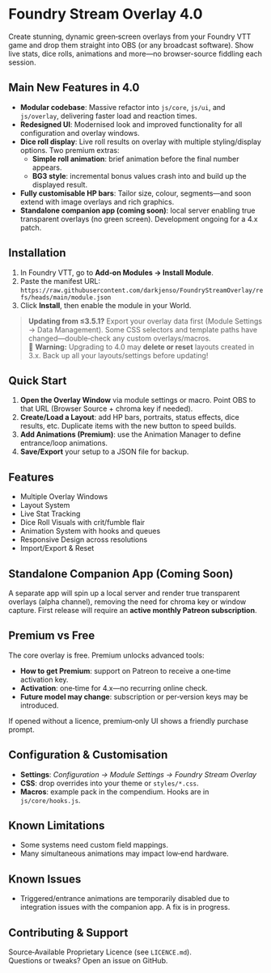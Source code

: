 # Foundry Stream Overlay 4.0

Create stunning, dynamic green‑screen overlays from your Foundry VTT game and drop them straight into OBS (or any broadcast software). Show live stats, dice rolls, animations and more—no browser-source fiddling each session.

## Main New Features in 4.0

- **Modular codebase**: Massive refactor into `js/core`, `js/ui`, and `js/overlay`, delivering faster load and reaction times.  
- **Redesigned UI**: Modernised look and improved functionality for all configuration and overlay windows.  
- **Dice roll display**: Live roll results on overlay with multiple styling/display options. Two premium extras:  
  - **Simple roll animation**: brief animation before the final number appears.  
  - **BG3 style**: incremental bonus values crash into and build up the displayed result.  
- **Fully customisable HP bars**: Tailor size, colour, segments—and soon extend with image overlays and rich graphics.  
- **Standalone companion app (coming soon)**: local server enabling true transparent overlays (no green screen). Development ongoing for a 4.x patch.

## Installation

1. In Foundry VTT, go to **Add‑on Modules → Install Module**.  
2. Paste the manifest URL:  
   `https://raw.githubusercontent.com/darkjenso/FoundryStreamOverlay/refs/heads/main/module.json`  
3. Click **Install**, then enable the module in your World.

> **Updating from ≤3.5.1?** Export your overlay data first (Module Settings → Data Management). Some CSS selectors and template paths have changed—double‑check any custom overlays/macros.  
> 🚨 **Warning:** Upgrading to 4.0 may **delete or reset** layouts created in 3.x. Back up all your layouts/settings before updating!

## Quick Start

1. **Open the Overlay Window** via module settings or macro. Point OBS to that URL (Browser Source + chroma key if needed).  
2. **Create/Load a Layout**: add HP bars, portraits, status effects, dice results, etc. Duplicate items with the new button to speed builds.  
3. **Add Animations (Premium)**: use the Animation Manager to define entrance/loop animations.  
4. **Save/Export** your setup to a JSON file for backup.

## Features

- Multiple Overlay Windows  
- Layout System  
- Live Stat Tracking  
- Dice Roll Visuals with crit/fumble flair  
- Animation System with hooks and queues  
- Responsive Design across resolutions  
- Import/Export & Reset  

## Standalone Companion App (Coming Soon)

A separate app will spin up a local server and render true transparent overlays (alpha channel), removing the need for chroma key or window capture. First release will require an **active monthly Patreon subscription**.

## Premium vs Free

The core overlay is free. Premium unlocks advanced tools:

- **How to get Premium**: support on Patreon to receive a one‑time activation key.  
- **Activation**: one‑time for 4.x—no recurring online check.  
- **Future model may change**: subscription or per‑version keys may be introduced.

If opened without a licence, premium‑only UI shows a friendly purchase prompt.

## Configuration & Customisation

- **Settings**: *Configuration → Module Settings → Foundry Stream Overlay*  
- **CSS**: drop overrides into your theme or `styles/*.css`.  
- **Macros**: example pack in the compendium. Hooks are in `js/core/hooks.js`.

## Known Limitations

- Some systems need custom field mappings.  
- Many simultaneous animations may impact low‑end hardware.

## Known Issues

- Triggered/entrance animations are temporarily disabled due to integration issues with the companion app. A fix is in progress.

## Contributing & Support

Source‑Available Proprietary Licence (see `LICENCE.md`).  
Questions or tweaks? Open an issue on GitHub.
